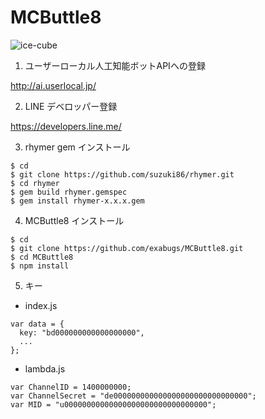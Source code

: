 # MCButtle8

![ice-cube](https://cloud.githubusercontent.com/assets/1234874/16717116/4757542a-474a-11e6-9934-d8d4df65e665.jpg)

 1. ユーザーローカル人工知能ボットAPIへの登録

  http://ai.userlocal.jp/

 2. LINE デベロッパー登録

  https://developers.line.me/

 3. rhymer gem インストール

   ```
$ cd
$ git clone https://github.com/suzuki86/rhymer.git
$ cd rhymer
$ gem build rhymer.gemspec
$ gem install rhymer-x.x.x.gem
```

 4. MCButtle8 インストール

   ```
$ cd
$ git clone https://github.com/exabugs/MCButtle8.git
$ cd MCButtle8
$ npm install
```

 5. キー
   - index.js

  ```
  var data = {
    key: "bd000000000000000000",
    ...
  };
  ```
   - lambda.js

  ```
  var ChannelID = 1400000000;
  var ChannelSecret = "de000000000000000000000000000000";
  var MID = "u00000000000000000000000000000000";
  ```





